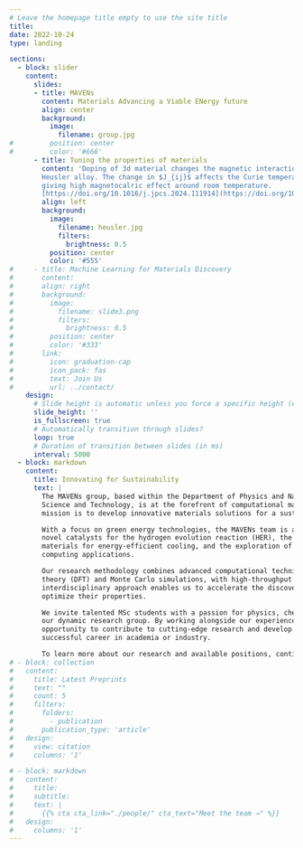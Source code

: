 ```yaml
---
# Leave the homepage title empty to use the site title
title:
date: 2022-10-24
type: landing

sections:
  - block: slider
    content:
      slides:
      - title: MAVENs
        content: Materials Advancing a Viable ENergy future
        align: center
        background:
          image:
            filename: group.jpg
#         position: center
#         color: '#666'
      - title: Tuning the properties of materials
        content: 'Doping of 3d material changes the magnetic interaction $J_{ij}$ considerably in
        Heusler alloy. The change in $J_{ij}$ affects the Curie temperature of the materials,
        giving high magnetocalric effect around room temperature.
        [https://doi.org/10.1016/j.jpcs.2024.111914](https://doi.org/10.1016/j.jpcs.2024.111914)'
        align: left
        background:
          image:
            filename: heusler.jpg
            filters:
              brightness: 0.5
          position: center
          color: '#555'
#     - title: Machine Learning for Materials Discovery
#       content:
#       align: right
#       background:
#         image:
#           filename: slide3.png
#           filters:
#             brightness: 0.5
#         position: center
#         color: '#333'
#       link:
#         icon: graduation-cap
#         icon_pack: fas
#         text: Join Us
#         url: ../contact/
    design:
      # Slide height is automatic unless you force a specific height (e.g. '400px')
      slide_height: ''
      is_fullscreen: true
      # Automatically transition through slides?
      loop: true
      # Duration of transition between slides (in ms)
      interval: 5000
  - block: markdown
    content:
      title: Innovating for Sustainability
      text: |
        The MAVENs group, based within the Department of Physics and Nanotechnology at SRM Institute of
        Science and Technology, is at the forefront of computational materials science research. Our
        mission is to develop innovative materials solutions for a sustainable future.

        With a focus on green energy technologies, the MAVENs team is actively engaged in the design of
        novel catalysts for the hydrogen evolution reaction (HER), the engineering of magnetocaloric
        materials for energy-efficient cooling, and the exploration of qubit materials for quantum
        computing applications.

        Our research methodology combines advanced computational techniques, including density functional
        theory (DFT) and Monte Carlo simulations, with high-throughput computing and machine learning. This
        interdisciplinary approach enables us to accelerate the discovery of promising materials and
        optimize their properties.

        We invite talented MSc students with a passion for physics, chemistry, or materials science to join
        our dynamic research group. By working alongside our experienced researchers, you will have the
        opportunity to contribute to cutting-edge research and develop the skills necessary for a
        successful career in academia or industry.

        To learn more about our research and available positions, continue to our website.
# - block: collection
#   content:
#     title: Latest Preprints
#     text: ""
#     count: 5
#     filters:
#       folders:
#         - publication
#       publication_type: 'article'
#   design:
#     view: citation
#     columns: '1'

# - block: markdown
#   content:
#     title:
#     subtitle:
#     text: |
#       {{% cta cta_link="./people/" cta_text="Meet the team →" %}}
#   design:
#     columns: '1'
---
```

